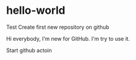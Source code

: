 # hello-world
Test Create first new repository on github

Hi everybody,
I'm new for GitHub. I'm try to use it.

Start github actoin
